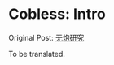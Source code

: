 # Cobless: Intro

Original Post: [无炮研究](https://wiki.pvz1.com/doku.php?id=%E6%8A%80%E6%9C%AF:%E6%97%A0%E7%82%AE%E7%A0%94%E7%A9%B6)

To be translated.